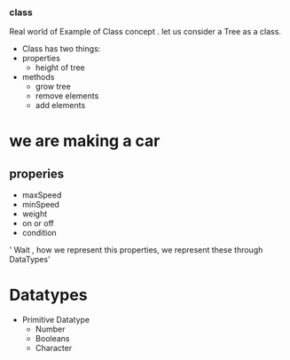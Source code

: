 ### class 

Real world of Example of Class concept . 
let us consider a Tree as a class. 

- Class has two things:
- properties
  - height of tree
- methods
  - grow tree
  - remove elements
  - add elements
   


# we are making a car

## properies
- maxSpeed
- minSpeed
- weight
- on or off
- condition

' Wait , how we represent this properties, we represent these through DataTypes'


# Datatypes
- Primitive Datatype 
  - Number
  - Booleans
  - Character
